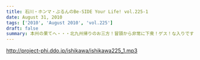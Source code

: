 ```yaml
---
title: 石川・ホンマ・ぶるんのBe-SIDE Your Life! vol.225-1
date: August 31, 2010
tags: ['2010', 'August 2010', 'vol.225']
draft: false
summary: 本州の果てへ・・・北九州帰りのお三方！冒頭から非常に下衆！ゲス！な入りです・・・どんな車内だったのだろうか・・・NAMAE
---
```


http://project-phi.ddo.jp/ishikawa/ishikawa225_1.mp3